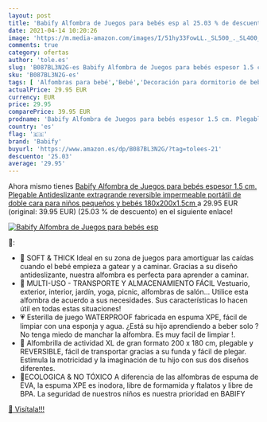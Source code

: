 ```yaml
---
layout: post
title: 'Babify Alfombra de Juegos para bebés esp al 25.03 % de descuento'
date: 2021-04-14 10:20:26
image: 'https://m.media-amazon.com/images/I/51hy33FowLL._SL500_._SL400_.jpg'
comments: true
category: ofertas
author: 'tole.es'
slug: 'B087BL3N2G-es Babify Alfombra de Juegos para bebés espesor 1.5 cm....'
sku: 'B087BL3N2G-es'
tags: [ 'Alfombras para bebé','Bebé','Decoración para dormitorio de bebé','Dormitorio','babify','bebés', ]
actualPrice: 29.95 EUR
currency: EUR
price: 29.95
comparePrice: 39.95 EUR
prodname: 'Babify Alfombra de Juegos para bebés espesor 1.5 cm. Plegable  Antideslizante  extragrande  reversible  impermeable  portátil  de doble cara  para niños pequeños y bebés  180x200x1.5cm '
country: 'es'
flag: '🇪🇸'
brand: 'Babify'
buyurl: 'https://www.amazon.es/dp/B087BL3N2G/?tag=tolees-21'
descuento: '25.03'
average: '29.95'
---
```


Ahora mismo tienes [Babify Alfombra de Juegos para bebés espesor 1.5 cm. Plegable  Antideslizante  extragrande  reversible  impermeable  portátil  de doble cara  para niños pequeños y bebés  180x200x1.5cm ](https://www.amazon.es/dp/B087BL3N2G/?tag=tolees-21) a 29.95 EUR (original: 39.95 EUR) (25.03 %  de descuento) en el siguiente enlace!

[![Babify Alfombra de Juegos para bebés esp](https://m.media-amazon.com/images/I/51hy33FowLL._SL500_._SL400_.jpg)](https://www.amazon.es/dp/B087BL3N2G/?tag=tolees-21)

🔎:

- 💝 SOFT & THICK Ideal en su zona de juegos para amortiguar las caídas cuando el bebé empieza a gatear y a caminar. Gracias a su diseño antideslizante, nuestra alfombra es perfecta para aprender a caminar.
- 💓 MULTI-USO - TRANSPORTE Y ALMACENAMIENTO FÁCIL Vestuario, exterior, interior, jardín, yoga, picnic, alfombras de salón... Utilice esta alfombra de acuerdo a sus necesidades. Sus características lo hacen útil en todas estas situaciones!
- 💗 Esterilla de juego WATERPROOF fabricada en espuma XPE, fácil de limpiar con una esponja y agua. ¿Está su hijo aprendiendo a beber solo ? No tenga miedo de manchar la alfombra. Es muy facil de limpiar !.
- 💖 Alfombrilla de actividad XL de gran formato 200 x 180 cm, plegable y REVERSIBLE, fácil de transportar gracias a su funda y fácil de plegar. Estimula la motricidad y la imaginación de tu hijo con sus dos diseños diferentes.
- 💞ECOLOGICA & NO TÓXICO A diferencia de las alfombras de espuma de EVA, la espuma XPE es inodora, libre de formamida y ftalatos y libre de BPA. La seguridad de nuestros niños es nuestra prioridad en BABIFY

[🛒 Visítala!!!](https://www.amazon.es/dp/B087BL3N2G/?tag=tolees-21)
